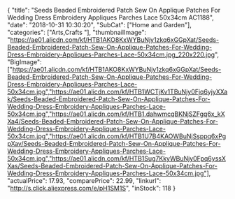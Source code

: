 {
	"title": "Seeds Beaded Embroidered Patch Sew On Applique Patches For Wedding Dress Embroidery Appliques Parches Lace 50x34cm AC1188",
	"date": "2018-10-31 10:30:20",
	"SubCat": ["Home and Garden"],
	"categories": ["Arts,Crafts "],
	"thumbnailImage": "https://ae01.alicdn.com/kf/HTB1AKO8KxWYBuNjy1zkq6xGGpXat/Seeds-Beaded-Embroidered-Patch-Sew-On-Applique-Patches-For-Wedding-Dress-Embroidery-Appliques-Parches-Lace-50x34cm.jpg_220x220.jpg",
	"BigImage": ["https://ae01.alicdn.com/kf/HTB1AKO8KxWYBuNjy1zkq6xGGpXat/Seeds-Beaded-Embroidered-Patch-Sew-On-Applique-Patches-For-Wedding-Dress-Embroidery-Appliques-Parches-Lace-50x34cm.jpg","https://ae01.alicdn.com/kf/HTB1WCTjKv1TBuNjy0Fjq6yjyXXak/Seeds-Beaded-Embroidered-Patch-Sew-On-Applique-Patches-For-Wedding-Dress-Embroidery-Appliques-Parches-Lace-50x34cm.jpg","https://ae01.alicdn.com/kf/HTB1.dahwmcqBKNjSZFgq6x_kXXa4/Seeds-Beaded-Embroidered-Patch-Sew-On-Applique-Patches-For-Wedding-Dress-Embroidery-Appliques-Parches-Lace-50x34cm.jpg","https://ae01.alicdn.com/kf/HTB1U7B4KAOWBuNjSsppq6xPgpXav/Seeds-Beaded-Embroidered-Patch-Sew-On-Applique-Patches-For-Wedding-Dress-Embroidery-Appliques-Parches-Lace-50x34cm.jpg","https://ae01.alicdn.com/kf/HTB1Sug7KkyWBuNjy0Fpq6yssXXas/Seeds-Beaded-Embroidered-Patch-Sew-On-Applique-Patches-For-Wedding-Dress-Embroidery-Appliques-Parches-Lace-50x34cm.jpg"],
	"actualPrice": 17.93,
	"comparePrice": 22.99,
	"linkurl": "http://s.click.aliexpress.com/e/pH1SM1S",
	"inStock": 118
}
